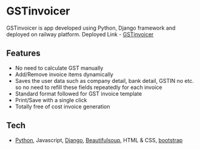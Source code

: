 # GSTinvoicer
GSTinvoicer is app developed using Python, Django framework and deployed on railway platform.
Deployed Link - [GSTinvoicer](https://gstinvoicer-production.up.railway.app/)

## Features
* No need to calculate GST manually
* Add/Remove invoice items dynamically
* Saves the user data such as company detail, bank detail, GSTIN no etc. so no need to refill these fields 
   repeatedly for each invoice
* Standard format followed for GST invoice template
* Print/Save with a single click
* Totally free of cost invoice generation

## Tech

- [Python],  Javascript, [Django], [Beautifulsoup], HTML & CSS, [bootstrap]




   

   [Python]: <https://www.python.org/>
   [Django]: <https://www.djangoproject.com/>
   [Beautifulsoup]: <https://pypi.org/project/beautifulsoup4/>
   [bootstrap]: <https://getbootstrap.com/>


